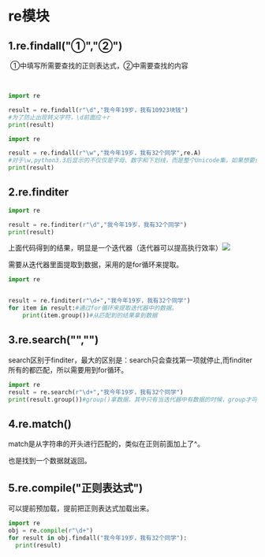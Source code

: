 # re模块

## 1.re.findall("①","②")

​    ①中填写所需要查找的正则表达式，②中需要查找的内容

​    

```python
import re

result = re.findall(r"\d","我今年19岁，我有10923块钱")
#为了防止出现转义字符，\d前面应＋r
print(result)
```

```python
import re

result = re.findall(r"\w","我今年19岁，我有32个同学",re.A)
#对于\w,python3.3后显示的不仅仅是字母、数字和下划线，而是整个Unicode集。如果想要仅得到字母、数字和下划线，可以在后面加上re.A
print(result)
```

## 2.re.finditer

```python
import re

result = re.finditer(r"\d","我今年19岁，我有32个同学")
print(result)
```

上面代码得到的结果，明显是一个迭代器（迭代器可以提高执行效率）![](C:\Users\26656\AppData\Roaming\Typora\typora-user-images\image-20240301083710742.png)

需要从迭代器里面提取到数据，采用的是for循环来提取。

```python
import re


result = re.finditer(r"\d+","我今年19岁，我有32个同学")
for item in result:#通过for循环来提取迭代器中的数据。
    print(item.group())#从匹配到的结果拿到数据
```

## 3.re.search("","")

search区别于finditer，最大的区别是：search只会查找第一项就停止,而finditer所有的都匹配，所以需要用到for循环。

```python
import re
result = re.search(r"\d+","我今年19岁，我有32个同学")
print(result.group())#group()拿数据，其中只有当迭代器中有数据的时候，group才可以使用
```

## 4.re.match()

  match是从字符串的开头进行匹配的，类似在正则前面加上了^。

也是找到一个数据就返回。

## 5.re.compile("正则表达式")

可以提前预加载，提前把正则表达式加载出来。

```python
import re
obj = re.compile(r"\d+")
for result in obj.findall("我今年19岁，我有32个同学"):
  print(result)
```

